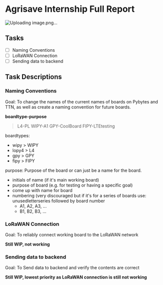 # Agrisave Internship Full Report
![Uploading image.png…]()

## Tasks
- [ ] Naming Conventions
- [ ] LoRaWAN Connection
- [ ] Sending data to backend

## Task Descriptions
### Naming Conventions
Goal: To change the names of the current names of boards on Pybytes and TTN, as well as create a naming convention for future boards.

**boardtype-purpose**
> L4-PL
> WIPY-A1
> GPY-CoolBoard
> FIPY-LTEtesting

boardtypes:
- wipy > WIPY
- lopy4 > L4
- gpy > GPY
- fipy > FIPY

purpose:
Purpose of the board or can just be a name for the board.
- initials of name (if it's main working board)
- purpose of board (e.g. for testing or having a specific goal)
- come up with name for board
- numbering (very discouraged but if it's for a series of boards use: unusedletterseries followed by board number
  - A1, A2, A3, ...
  - B1, B2, B3, ...

### LoRaWAN Connection
Goal: To reliably connect working board to the LoRaWAN network 

**Still WIP, not working**

### Sending data to backend
Goal: To Send data to backend and verify the contents are correct

**Still WIP, lowest priority as LoRaWAN connection is still not working**
